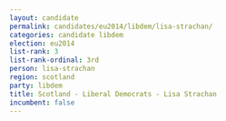```yaml
---
layout: candidate
permalink: candidates/eu2014/libdem/lisa-strachan/
categories: candidate libdem
election: eu2014
list-rank: 3
list-rank-ordinal: 3rd
person: lisa-strachan
region: scotland
party: libdem
title: Scotland - Liberal Democrats - Lisa Strachan
incumbent: false
---
```

